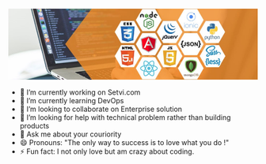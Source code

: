 ![](https://github.com/Rusleo-max/Rusleo-max/blob/master/Microsoft-SharePoint-Development.jpg)
- 🔭 I’m currently working on Setvi.com
- 🌱 I’m currently learning DevOps
- 👯 I’m looking to collaborate on Enterprise solution
- 🤔 I’m looking for help with technical problem rather than building products
- 💬 Ask me about your couriority
- 😄 Pronouns: "The only way to success is to love what you do !" 
- ⚡ Fun fact: I not only love but am crazy about coding.
